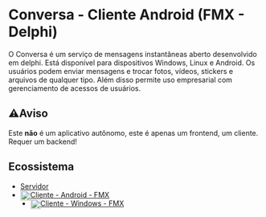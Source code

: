 # Conversa - Cliente Android  (FMX - Delphi)
O Conversa é um serviço de mensagens instantâneas aberto desenvolvido em delphi. Está disponível para dispositivos Windows, Linux e Android. Os usuários podem enviar mensagens e trocar fotos, vídeos, stickers e arquivos de qualquer tipo. Além disso permite uso empresarial com gerenciamento de acessos de usuários.

## ⚠️Aviso
Este **não** é um aplicativo autônomo, este é apenas um frontend, um cliente. Requer um backend!

## Ecossistema
- [Servidor](https://github.com/conversa-projeto/conversa)
- <img src="https://cdn-icons-png.flaticon.com/512/270/270780.png" width="20" height="20" style="float:left;"> [Cliente - Android - FMX](https://github.com/conversa-projeto/conversa-android-fmx)
- <img src="https://cdn-icons-png.flaticon.com/512/906/906308.png" width="20" height="20" style="float:left;"> [Cliente - Windows - FMX](https://github.com/conversa-projeto/conversa-windows-fmx)
